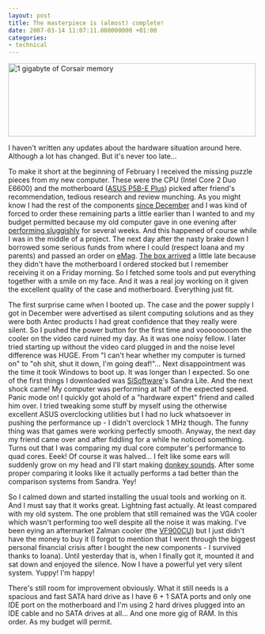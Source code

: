 ```yaml
---
layout: post
title: The masterpiece is (almost) complete!
date: 2007-03-14 11:07:11.000000000 +01:00
categories:
- technical
---
```

<img src="https://content.rusiczki.net/blogpics/corsair_memory.jpg" width="500" height="148" alt="1 gigabyte of Corsair memory" class="image" />

I haven't written any updates about the hardware situation around here. Although a lot has changed. But it's never too late...

To make it short at the beginning of February I received the missing puzzle pieces from my new computer. These were the CPU (Intel Core 2 Duo E6600) and the motherboard (<a href="http://www.asus.com/products.aspx?l1=3&l2=11&l3=307&model=1399&modelmenu=2">ASUS P5B-E Plus</a>) picked after friend's recommendation, tedious research and review munching. As you might know I had the rest of the components <a href="http://www.rusiczki.net/2006/12/31/el-grande-year-end-recap/">since December</a> and I was kind of forced to order these remaining parts a little earlier than I wanted to and my budget permitted because my old computer gave in one evening after <a href="http://www.rusiczki.net/2007/01/23/need-for-hardware-upgrade-painfully-felt/">performing sluggishly</a> for several weeks. And this happened of course while I was in the middle of a project. The next day after the nasty brake down I borrowed some serious funds from where I could (respect Ioana and my parents) and passed an order on <a href="http://www.emag.ro">eMag</a>. <a href="http://www.flickr.com/photos/janos/377548291/">The box arrived</a> a little late because they didn't have the motherboard I ordered stocked but I remember receiving it on a Friday morning. So I fetched some tools and put everything together with a smile on my face. And it was a real joy working on it given the excellent quality of the case and motherboard. Everything just fit.

The first surprise came when I booted up. The case and the power supply I got in December were advertised as silent computing solutions and as they were both Antec products I had great confidence that they really were silent. So I pushed the power button for the first time and voooooooom the cooler on the video card ruined my day. As it was one noisy fellow. I later tried starting up without the video card plugged in and the noise level difference was HUGE. From "I can't hear whether my computer is turned on" to "oh shit, shut it down, I'm going deaf!"... Next disappointment was the time it took Windows to boot up. It was longer than I expected. So one of the first things I downloaded was <a href="http://www.sisoftware.net/">SiSoftware</a>'s Sandra Lite. And the next shock came! My computer was performing at half of the expected speed. Panic mode on! I quickly got ahold of a "hardware expert" friend and called him over. I tried tweaking some stuff by myself using the otherwise excellent ASUS overclocking utilities but I had no luck whatsoever in pushing the performance up - I didn't overclock 1 MHz though. The funny thing was that games were working perfectly smooth. Anyway, the next day my friend came over and after fiddling for a while he noticed something. Turns out that I was comparing my dual core computer's performance to quad cores. Eeek! Of course it was halved... I felt like some ears will suddenly grow on my head and I'll start making <a href="http://www.georgetown.edu/faculty/ballc/animals/donkey.html">donkey sounds</a>. After some proper comparing it looks like it actually performs a tad better than the comparison systems from Sandra. Yey!

So I calmed down and started installing the usual tools and working on it. And I must say that it works great. Lightning fast actually. At least compared with my old system. The one problem that still remained was the VGA cooler which wasn't performing too well despite all the noise it was making. I've been eying an aftermarket Zalman cooler (the <a href="http://www.zalman.co.kr/eng/product/view.asp?idx=192&code=013">VF900CU</a>) but I just didn't have the money to buy it (I forgot to mention that I went through the biggest personal financial crisis after I bought the new components - I survived thanks to Ioana). Until yesterday that is, when I finally got it, mounted it and sat down and enjoyed the silence. Now I have a powerful yet very silent system. Yuppy! I'm happy!

There's still room for improvement obviously. What it still needs is a spacious and fast SATA hard drive as I have 6 + 1 SATA ports and only one IDE port on the motherboard and I'm using 2 hard drives plugged into an IDE cable and no SATA drives at all... And one more gig of RAM. In this order. As my budget will permit.
